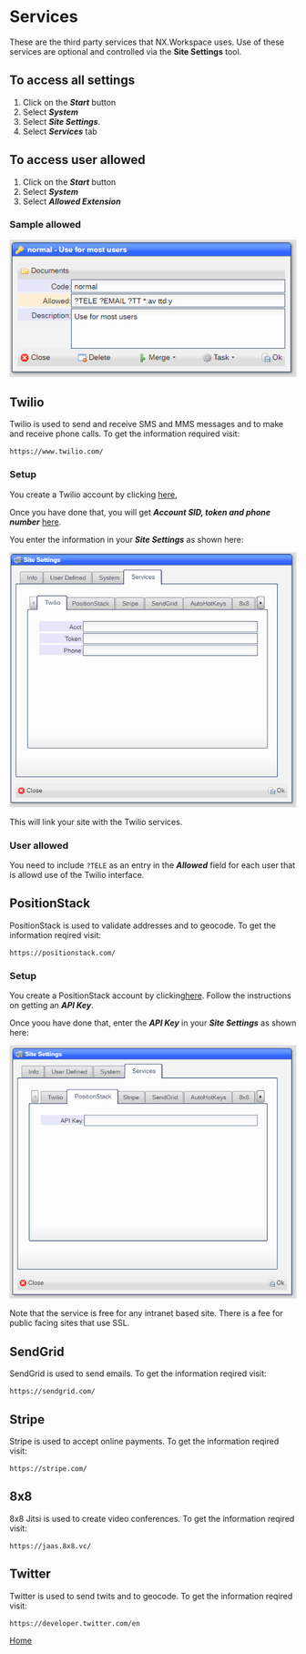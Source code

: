 # Services

These are the third party services that NX.Workspace uses.  Use of these services are optional and controlled via
the **Site Settings** tool.

## To access all settings

1) Click on the ***Start*** button
2) Select ***System***
3) Select ***Site Settings***.
4) Select ***Services*** tab

## To access user allowed

1) Click on the ***Start*** button
2) Select ***System***
3) Select ***Allowed Extension***

### Sample allowed

![image](images/SampleAllowed.png)

## Twilio

Twilio is used to send and receive SMS and MMS messages and to make and receive phone calls.  To get the information
required visit:

```
https://www.twilio.com/
```

### Setup

You create a Twilio account by clicking [here](https://www.twilio.com/try-twilio),

Once you have done that, you will get ***Account SID, token and phone number*** [here](https://www.comm100.com/livechat/knowledgebase/where-do-i-find-the-twilio-account-sid-auth-token-and-phone-number-sid.html#:~:text=Here%20is%20how%20to%20access%20this%20information%3A%201,can%20find%20the%20SID%20for%20the%20phone%20number.).

You enter the information in your ***Site Settings*** as shown here:

![image](images/Site7.png)

This will link your site with the Twilio services.

### User allowed

You need to include ```?TELE``` as an entry in the ***Allowed*** field for each user that is allowd use of the Twilio interface.

## PositionStack

PositionStack is used to validate addresses and to geocode.  To get the information reqired visit:

```
https://positionstack.com/
```

### Setup 

You create a PositionStack account by clicking[here](https://positionstack.com/).  Follow the instructions on getting an ***API Key***.

Once yoou have done that, enter the ***API Key*** in your ***Site Settings*** as shown here:

![image](images/Site8.png)

Note that the service is free for any intranet based site.  There is a fee for public facing sites that use SSL.

## SendGrid

SendGrid is used to send emails.  To get the information reqired visit:

```
https://sendgrid.com/
```

## Stripe

Stripe is used to accept online payments.  To get the information reqired visit:

```
https://stripe.com/
```

## 8x8

8x8 Jitsi is used to create video conferences.  To get the information reqired visit:

```
https://jaas.8x8.vc/
```

## Twitter

Twitter is used to send twits and to geocode.  To get the information reqired visit:

```
https://developer.twitter.com/en
```


[Home](../README.md)
